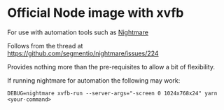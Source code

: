 # Official Node image with xvfb

For use with automation tools such as [Nightmare](http://www.nightmarejs.org/)

Follows from the thread at https://github.com/segmentio/nightmare/issues/224

Provides nothing more than the pre-requisites to allow a bit of flexibility.

If running nightmare for automation the following may work:

`DEBUG=nightmare xvfb-run --server-args="-screen 0 1024x768x24" yarn <your-command>`
